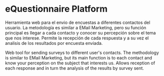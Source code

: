 eQuestionnaire Platform
=======================
 
Herramienta web para el envio de encuestas a diferentes contactos del usuario. La metodología es similar a EMail Marketing, pero su función principal es llegar a cada contacto y conocer su percepción sobre el tema que nos interese. Permite la recepción de cada respuesta y a su vez el analisis de los resultados por encuesta enviada. 

Web tool for sending surveys to different user's contacts. The methodology is similar to EMail Marketing, but its main function is to each contact and know your perception on the subject that interests us. Allows reception of each response and in turn the analysis of the results by survey sent.